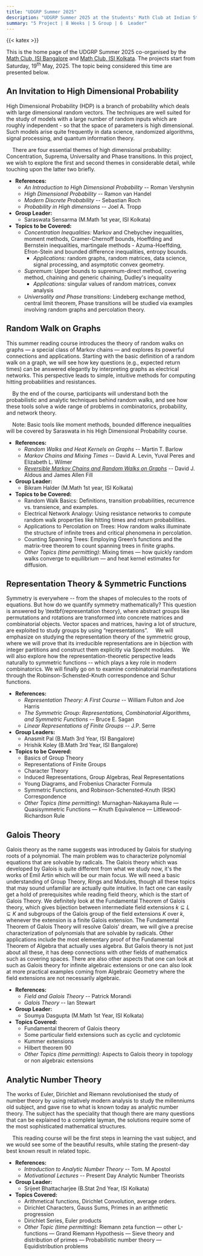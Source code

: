```yaml
---
title: "UDGRP Summer 2025"
description: "UDGRP Summer 2025 at the Students' Math Club at Indian Statistical Institute, Bangalore."
summary: "5 Project | 8 Weeks | 5 Group | 6  Leader"
---
```


{{< katex >}}

This is the home page of the UDGRP Summer 2025 co-organised by the [Math Club, ISI Bangalore](/) and [Math Club, ISI Kolkata](https://mathclubisik.github.io/). The projects start from Saturday, 19<sup>th</sup> May, 2025. The topic being considered this time are presented below.

## An Invitation to High Dimensional Probability

High Dimensional Probability (HDP) is a branch of probability which deals with large dimensional random vectors. The techniques are well suited for the study of models with a large number of random inputs which are roughly independent - so that the space of parameters is high dimensional. Such models arise quite frequently in data science, randomized algorithms, signal processing, and quantum information theory.

&nbsp; &nbsp; There are four essential themes of high dimensional probability: Concentration, Suprema, Universality and Phase transitions. In this project, we wish to explore the first and second themes in considerable detail, while touching upon the latter two briefly.

- **References:**
  - _An Introduction to High Dimensional Probability_ -- Roman Vershynin
  - _High Dimensional Probability_ -- Ramon van Handel
  - _Modern Discrete Probability_ -- Sebastian Roch
  - _Probability in High dimensions_ -- Joel A. Tropp
- **Group Leader:**
  - Saraswata Sensarma (M.Math 1st year, ISI Kolkata)
- **Topics to be Covered:**
  - _Concentration Inequalities:_ Markov and Chebychev inequalities, moment methods, Cramer-Chernoff bounds, Hoeffding and Bernstein inequalities, martingale methods - Azuma-Hoeffding, Efron-Stein and bounded difference inequalities, entropy bounds.
    - _Applications:_ random graphs, random matrices, data science, signal processing, and asymptotic convex geometry.
  - _Supremum:_ Upper bounds to supremum-direct method, covering method, chaining and generic chaining, Dudley's inequality
    - _Applications:_ singular values of random matrices, convex analysis
  - _Universality and Phase transitions:_ Lindeberg exchange method, central limit theorem, Phase transitions will be studied via examples involving random graphs and percolation theory.

## Random Walk on Graphs

This summer reading course introduces the theory of random walks on graphs — a special class of Markov chains — and explores its powerful connections and applications. Starting with the basic definition of a random walk on a graph, we will see how key questions (e.g., expected return times) can be answered elegantly by interpreting graphs as electrical networks. This perspective leads to simple, intuitive methods for computing hitting probabilities and resistances.

&nbsp; &nbsp; By the end of the course, participants will understand both the probabilistic and analytic techniques behind random walks, and see how these tools solve a wide range of problems in combinatorics, probability, and network theory.

&nbsp; &nbsp; Note: Basic tools like moment methods, bounded difference inequalities will be covered by Saraswata in his High Dimensional Probability course.

- **References:**
  - _Random Walks and Heat Kernels on Graphs_ -- Martin T. Barlow
  - _Markov Chains and Mixing Times_ -- David A. Levin, Yuval Peres and Elizabeth L. Wilmer
  - [_Reversible Markov Chains and Random Walks on Graphs_](https://www.stat.berkeley.edu/~aldous/RWG/book.html) -- David J. Aldous and James Allen Fill
- **Group Leader:**
  - Bikram Halder (M.Math 1st year, ISI Kolkata)
- **Topics to be Covered:**
  - Random Walk Basics: Definitions, transition probabilities, recurrence vs. transience, and examples.
  - Electrical Network Analogy: Using resistance networks to compute random walk properties like hitting times and return probabilities.
  - Applications to Percolation on Trees: How random walks illuminate the structure of infinite trees and critical phenomena in percolation.
  - Counting Spanning Trees: Employing Green’s functions and the matrix-tree theorem to count spanning trees in finite graphs.
  - _Other Topics (time permitting)_: Mixing times — how quickly random walks converge to equilibrium — and heat kernel estimates for diffusion.

## Representation Theory & Symmetric Functions

Symmetry is everywhere -- from the shapes of molecules to the roots of equations. But how do we quantify symmetry mathematically? This question is answered by \textbf{representation theory}, where abstract groups like permutations and rotations are transformed into concrete matrices and combinatorial objects. Vector spaces and matrices, having a lot of structure, are exploited to study groups by using “representations”.
&nbsp; &nbsp; We will emphasize on studying the representation theory of the symmetric group, where we will prove that its irreducible representations are in bijection with integer partitions and construct them explicitly via Specht modules.
&nbsp; &nbsp; We will also explore how the representation-theoretic perspective leads naturally to symmetric functions -- which plays a key role in modern combinatorics. We will finally go on to examine combinatorial manifestations through the Robinson-Schensted-Knuth correspondence and Schur functions.

- **References:**
  - _Representation Theory: A First Course_ -- William Fulton and Joe Harris
  - _The Symmetric Group: Representations, Combinatorial Algorithms, and Symmetric Functions_ -- Bruce E. Sagan
  - _Linear Representations of Finite Groups_ -- J.P. Serre
- **Group Leaders:**
  - Anasmit Pal (B.Math 3rd Year, ISI Bangalore)
  - Hrishik Koley (B.Math 3rd Year, ISI Bangalore)
- **Topics to be Covered:**
  - Basics of Group Theory
  - Representations of Finite Groups
  - Character Theory
  - Induced Representations, Group Algebras, Real Representations
  - Young Diagrams, and Frobenius Character Formula
  - Symmetric Functions, and Robinson-Schensted-Knuth (RSK) Correspondence
  - _Other Topics (time permitting)_: Murnaghan-Nakayama Rule — Quasisymmetric Functions — Knuth Equivalence — Littlewood-Richardson Rule

## Galois Theory

Galois theory as the name suggests was introduced by Galois for studying roots of a polynomial. The main problem was to characterize polynomial equations that are solvable by radicals. The Galois theory which was developed by Galois is quite different from what we study now, it's the works of Emil Artin which will be our main focus. We will need a basic understanding of Group Theory, Rings and Modules, though all these topics that may sound unfamiliar are actually quite intuitive. In fact one can easily get a hold of prerequisites while reading field theory, which is the start of Galois Theory. We definitely look at the Fundamental Theorem of Galois theory, which gives bijection between intermediate field extensions $k \subseteq L \subseteq K$ and subgroups of the Galois group of the field extensions $K$ over $k$, whenever the extension is a finite Galois extension. The Fundamental Theorem of Galois Theory will resolve Galois' dream, we will give a precise characterization of polynomials that are solvable by radicals. Other applications include the most elementary proof of the Fundamental Theorem of Algebra that actually uses algebra. But Galois theory is not just about all these, it has deep connections with other fields of mathematics such as covering spaces. There are also other aspects that one can look at such as Galois theory for infinite algebraic extensions or one can also look at more practical examples coming from Algebraic Geometry where the field extensions are not necessarily algebraic.

- **References:**
  - _Field and Galois Theory_ -- Patrick Morandi
  - _Galois Theory_ -- Ian Stewart
- **Group Leader:**
  - Soumya Dasgupta (M.Math 1st Year, ISI Kolkata)
- **Topics Covered:**
  - Fundamental theorem of Galois theory
  - Some particular field extensions such as cyclic and cyclotomic
  - Kummer extensions
  - Hilbert theorem 90
  - _Other Topics (time permitting):_ Aspects to Galois theory in topology or non algebraic extensions

## Analytic Number Theory

The works of Euler, Dirichlet and Riemann revolutionised the study of number theory by using relatively modern analysis to study the millenniums old subject, and gave rise to what is known today as analytic number theory. The subject has the speciality that though there are many questions that can be explained to a complete layman, the solutions require some of the most sophisticated mathematical structures.

&nbsp; &nbsp; This reading course will be the first steps in learning the vast subject, and we would see some of the beautiful results, while stating the present-day best known result in related topic.

- **References:**
  - _Introduction to Analytic Number Theory_ -- Tom. M Apostol
  - _Motivational Lectures_ -- Present Day Analytic Number Theorists
- **Group Leader:**
  - Srijeet Bhattacharjee (B.Stat 2nd Year, ISI Kolkata)
- **Topics Covered:**
  - Arithmetical functions, Dirichlet Convolution, average orders.
  - Dirichlet Characters, Gauss Sums, Primes in an arithmetic progression
  - Dirichlet Series, Euler products
  - _Other Topic (time permitting):_ Riemann zeta function — other L-functions — Grand Riemann Hypothesis — Sieve theory and distribution of primes — Probabilistic number theory — Equidistribution problems
